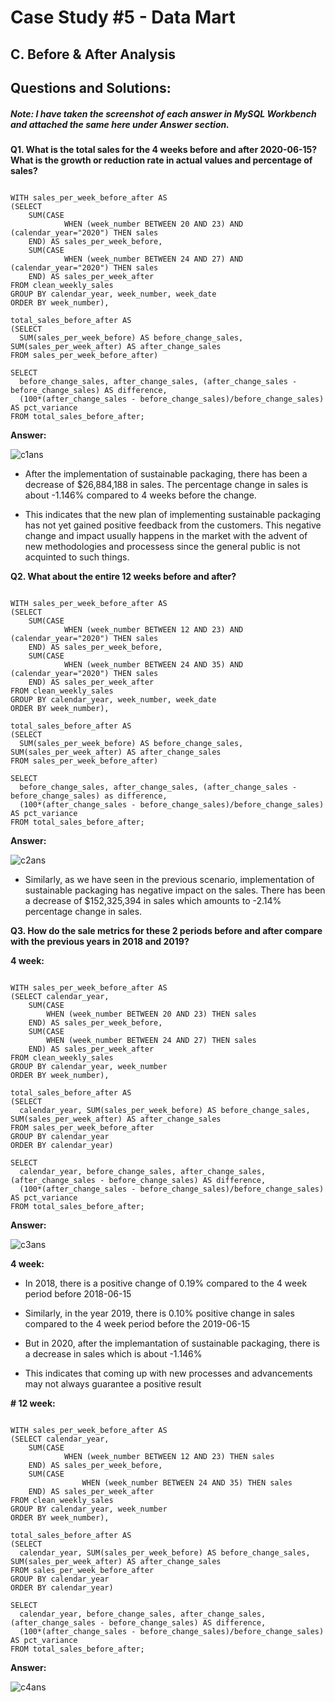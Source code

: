 # Case Study #5 - Data Mart

## C. Before & After Analysis

## Questions and Solutions:

##### Note: I have taken the screenshot of each answer in MySQL Workbench and attached the same here under Answer section.

**Q1. What is the total sales for the 4 weeks before and after 2020-06-15? What is the growth or reduction rate in actual values and percentage of sales?**

```

WITH sales_per_week_before_after AS
(SELECT 
    SUM(CASE 
            WHEN (week_number BETWEEN 20 AND 23) AND (calendar_year="2020") THEN sales 
    END) AS sales_per_week_before,
    SUM(CASE
            WHEN (week_number BETWEEN 24 AND 27) AND (calendar_year="2020") THEN sales 
    END) AS sales_per_week_after
FROM clean_weekly_sales
GROUP BY calendar_year, week_number, week_date 
ORDER BY week_number),

total_sales_before_after AS
(SELECT
  SUM(sales_per_week_before) AS before_change_sales, SUM(sales_per_week_after) AS after_change_sales 
FROM sales_per_week_before_after)

SELECT 
  before_change_sales, after_change_sales, (after_change_sales - before_change_sales) AS difference, 
  (100*(after_change_sales - before_change_sales)/before_change_sales) AS pct_variance 
FROM total_sales_before_after;

```

**Answer:**


![c1ans](https://github.com/rakeshbangla41/8_Week_SQL_Challenge/assets/132288134/ebc07984-b9be-4e02-a5bf-b47833cce4cd)


* After the implementation of sustainable packaging, there has been a decrease of  $26,884,188 in sales. The percentage change in sales is about -1.146% compared to 4 weeks before the change.
   
* This indicates that the new plan of implementing sustainable packaging has not yet gained positive feedback from the customers. This negative change and impact usually happens in the market with the advent of new methodologies and processess since the general public is not acquinted to such things.


**Q2. What about the entire 12 weeks before and after?**

```

WITH sales_per_week_before_after AS
(SELECT 
    SUM(CASE 
            WHEN (week_number BETWEEN 12 AND 23) AND (calendar_year="2020") THEN sales 
	END) AS sales_per_week_before,
    SUM(CASE
            WHEN (week_number BETWEEN 24 AND 35) AND (calendar_year="2020") THEN sales 
	END) AS sales_per_week_after
FROM clean_weekly_sales
GROUP BY calendar_year, week_number, week_date 
ORDER BY week_number),

total_sales_before_after AS
(SELECT 
  SUM(sales_per_week_before) AS before_change_sales, SUM(sales_per_week_after) AS after_change_sales 
FROM sales_per_week_before_after)

SELECT 
  before_change_sales, after_change_sales, (after_change_sales - before_change_sales) as difference, 
  (100*(after_change_sales - before_change_sales)/before_change_sales) AS pct_variance 
FROM total_sales_before_after;

```

**Answer:**

![c2ans](https://github.com/rakeshbangla41/8_Week_SQL_Challenge/assets/132288134/349542a0-8c0c-4e7c-8daa-e2e0105d17a2)  


* Similarly, as we have seen in the previous scenario, implementation of sustainable packaging has negative impact on the sales. There has been a decrease of $152,325,394 in sales which amounts to -2.14% percentage change in sales.


**Q3. How do the sale metrics for these 2 periods before and after compare with the previous years in 2018 and 2019?**


**4 week:**

```

WITH sales_per_week_before_after AS
(SELECT calendar_year,
	SUM(CASE 
		WHEN (week_number BETWEEN 20 AND 23) THEN sales 
	END) AS sales_per_week_before,
	SUM(CASE
		WHEN (week_number BETWEEN 24 AND 27) THEN sales 
	END) AS sales_per_week_after
FROM clean_weekly_sales
GROUP BY calendar_year, week_number 
ORDER BY week_number),

total_sales_before_after AS
(SELECT 
  calendar_year, SUM(sales_per_week_before) AS before_change_sales, SUM(sales_per_week_after) AS after_change_sales  
FROM sales_per_week_before_after 
GROUP BY calendar_year 
ORDER BY calendar_year)

SELECT 
  calendar_year, before_change_sales, after_change_sales, (after_change_sales - before_change_sales) AS difference, 
  (100*(after_change_sales - before_change_sales)/before_change_sales) AS pct_variance 
FROM total_sales_before_after;

```

**Answer:**

![c3ans](https://github.com/rakeshbangla41/8_Week_SQL_Challenge/assets/132288134/1e0d699e-ae18-4819-9000-7cb5835c6a43)

**4 week:**

* In 2018, there is a positive change of 0.19% compared to the 4 week period before 2018-06-15     
  
* Similarly, in the year 2019, there is 0.10% positive change in sales compared to the 4 week period before the 2019-06-15
      
* But in 2020, after the implemantation of sustainable packaging, there is a decrease in sales which is about -1.146%
  
* This indicates that coming up with new processes and advancements may not always guarantee a positive result


**# 12 week:**

```

WITH sales_per_week_before_after AS
(SELECT calendar_year,
	SUM(CASE 
	        WHEN (week_number BETWEEN 12 AND 23) THEN sales 
	END) AS sales_per_week_before,
	SUM(CASE
                WHEN (week_number BETWEEN 24 AND 35) THEN sales 
	END) AS sales_per_week_after
FROM clean_weekly_sales
GROUP BY calendar_year, week_number 
ORDER BY week_number),

total_sales_before_after AS
(SELECT 
  calendar_year, SUM(sales_per_week_before) AS before_change_sales, SUM(sales_per_week_after) AS after_change_sales 
FROM sales_per_week_before_after 
GROUP BY calendar_year 
ORDER BY calendar_year)

SELECT 
  calendar_year, before_change_sales, after_change_sales, (after_change_sales - before_change_sales) AS difference, 
  (100*(after_change_sales - before_change_sales)/before_change_sales) AS pct_variance 
FROM total_sales_before_after;

```

**Answer:**

![c4ans](https://github.com/rakeshbangla41/8_Week_SQL_Challenge/assets/132288134/1582e5c3-cac2-4655-a3c6-3f5b603b4489)











